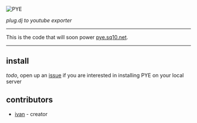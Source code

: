 ![PYE](https://raw.githubusercontent.com/SEAPUNK/PYE/dev/src/s/img/pye.png)

*plug.dj to youtube exporter*

---

This is the code that will soon power [pye.sq10.net](http://pye.sq10.net).

---

install
---

*todo*, open up an [issue](https://github.com/SEAPUNK/PYE/issues/new) if you are interested in installing PYE on your local server

contributors
---

* [ivan](https://ivan.moe/) - creator